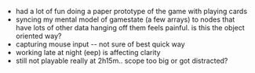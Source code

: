 - had a lot of fun doing a paper prototype of the game with playing cards
- syncing my mental model of gamestate (a few arrays) to nodes that have lots of other data hanging off them feels painful. is this the object oriented way?
- capturing mouse input -- not sure of best quick way
- working late at night (eep) is affecting clarity
- still not playable really at 2h15m.. scope too big or got distracted?
